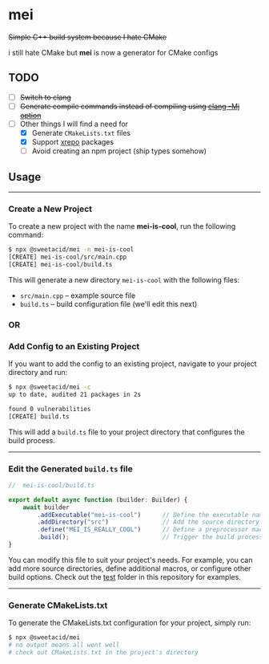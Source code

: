 # mei

~~Simple C++ build system because I hate CMake~~

i still hate CMake but **mei** is now a generator for CMake configs

## TODO

- [ ] ~~Switch to clang~~
- [ ] ~~Generate compile commands instead of compiling
  using [clang -Mj option](http://bcain-llvm.readthedocs.io/projects/clang/en/latest/ClangCommandLineReference/#cmdoption-clang-mj-arg)~~
- [ ] Other things I will find a need for
    - [x] Generate `CMakeLists.txt` files
    - [x] Support [xrepo](https://xrepo.xmake.io/) packages
    - [ ] Avoid creating an npm project (ship types somehow)

## Usage

---

### Create a New Project

To create a new project with the name **mei-is-cool**, run the following command:

```bash
$ npx @sweetacid/mei -n mei-is-cool
[CREATE] mei-is-cool/src/main.cpp
[CREATE] mei-is-cool/build.ts
```

This will generate a new directory `mei-is-cool` with the following files:

* `src/main.cpp` – example source file
* `build.ts` – build configuration file (we'll edit this next)

### OR

### Add Config to an Existing Project

If you want to add the config to an existing project, navigate to your project directory and run:

```bash
$ npx @sweetacid/mei -c
up to date, audited 21 packages in 2s

found 0 vulnerabilities
[CREATE] build.ts
```

This will add a `build.ts` file to your project directory that configures the build process.

---

### Edit the Generated `build.ts` file

```typescript
//  mei-is-cool/build.ts

export default async function (builder: Builder) {
    await builder
        .addExecutable("mei-is-cool")      // Define the executable name
        .addDirectory("src")               // Add the source directory
        .define("MEI_IS_REALLY_COOL")      // Define a preprocessor macro
        .build();                          // Trigger the build process
}
```

You can modify this file to suit your project's needs. For example, you can add more source directories, define
additional macros, or configure other build options. Check out the [test](test/) folder in this repository for examples.

---

### Generate CMakeLists.txt

To generate the CMakeLists.txt configuration for your project, simply run:

```bash
$ npx @sweetacid/mei
# no output means all went well
# check out CMakeLists.txt in the project's directory
```
